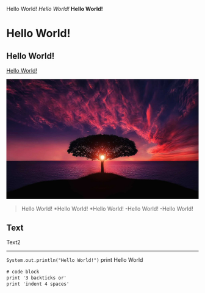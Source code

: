 Hello World!
_Hello World!_
__Hello World!__
# Hello World!
## Hello World!
[Hello World!](https://google.com)

![Image](tree.jpg)


>Hello World!
*Hello World!
*Hello World!
-Hello World!
-Hello World!

Text
---
Text2
***

`System.out.println("Hello World!")` print Hello World

```
# code block
print '3 backticks or'
print 'indent 4 spaces'
```
